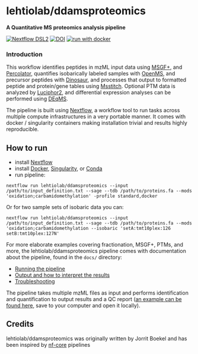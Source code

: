 # lehtiolab/ddamsproteomics
**A Quantitative MS proteomics analysis pipeline**

[![Nextflow DSL2](https://img.shields.io/badge/nextflow-%E2%89%A524.04.4-brightgreen.svg)](https://www.nextflow.io/)
[![DOI](https://zenodo.org/badge/219955514.svg)](https://zenodo.org/badge/latestdoi/219955514)
[![run with docker](https://img.shields.io/badge/run%20with-docker-0db7ed?labelColor=000000&logo=docker)](https://www.docker.com/)

### Introduction
This workflow identifies peptides in mzML input data using [MSGF+](https://github.com/MSGFPlus/msgfplus), and [Percolator](https://github.com/percolator/percolator/), quantifies isobarically labeled samples with [OpenMS](https://github.com/openms/openms), and precursor peptides with [Dinosaur](https://github.com/fickludd/dinosaur), and processes that output to formatted peptide and protein/gene tables using [Msstitch](https://github.com/lehtiolab/msstitch). Optional PTM data is analyzed by [Luciphor2](https://github.com/dfermin/lucxor), and differential expression analyses can be performed using [DEqMS](https://github.com/yafeng/deqms). 

The pipeline is built using [Nextflow](https://www.nextflow.io), a workflow tool to run tasks across multiple compute infrastructures in a very portable manner. It comes with docker / singularity containers making installation trivial and results highly reproducible.


## How to run

- install [Nextflow](https://nextflow.io)
- install [Docker](https://docs.docker.com/engine/installation/), [Singularity](https://www.sylabs.io/guides/3.0/user-guide/), or [Conda](https://conda.io/miniconda.html)
- run pipeline:

```
nextflow run lehtiolab/ddamsproteomics --input /path/to/input_definition.txt --sage --tdb /path/to/proteins.fa --mods 'oxidation;carbamidomethylation' -profile standard,docker
```

Or for two sample sets of isobaric data you can:

```
nextflow run lehtiolab/ddamsproteomics --input /path/to/input_definition.txt --sage --tdb /path/to/proteins.fa --mods 'oxidation;carbamidomethylation --isobaric 'setA:tmt10plex:126 setB:tmt10plex:127N'
```

For more elaborate examples covering fractionation, MSGF+, PTMs, and more, the lehtiolab/ddamsproteomics pipeline comes with documentation about the pipeline, found in the `docs/` directory:

- [Running the pipeline](docs/usage.md)
- [Output and how to interpret the results](docs/output.md)
- [Troubleshooting](https://nf-co.re/usage/troubleshooting)

The pipeline takes multiple mzML files as input and performs identification and quantification to output results and a QC report ([an example can be found here](docs/example_report.html), save to your computer and open it locally).


## Credits
lehtiolab/ddamsproteomics was originally written by Jorrit Boekel and has been inspired by [nf-core](https://nf-co.re) pipelines
